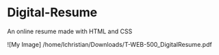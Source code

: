 # Digital-Resume
An online resume made with HTML and CSS

![My Image] /home/lchristian/Downloads/T-WEB-500_DigitalResume.pdf
